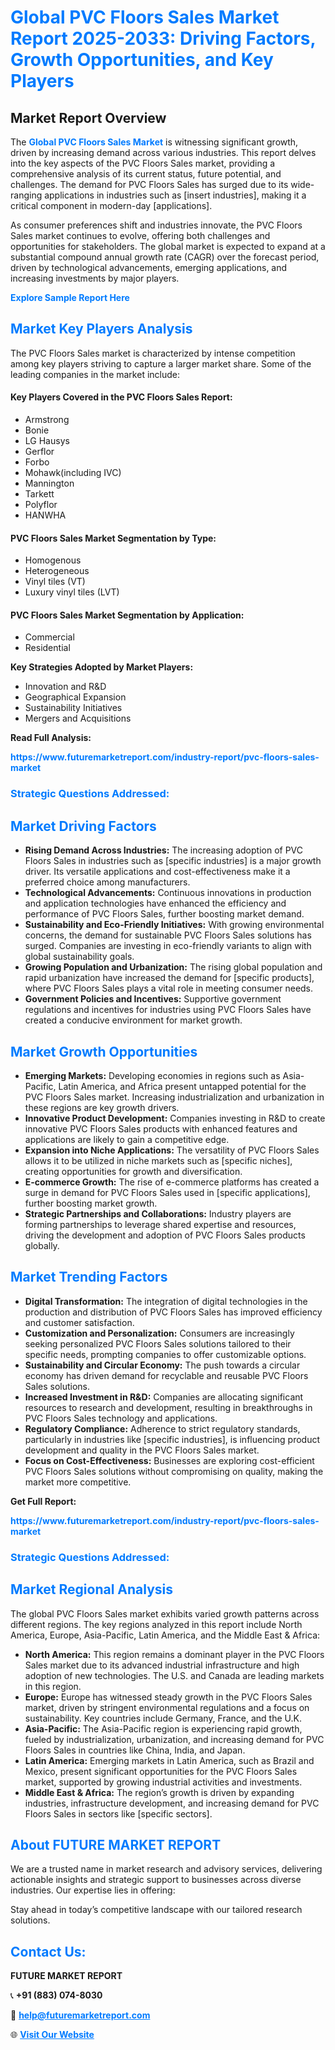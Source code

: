 <h1 style="color: #007BFF;">Global PVC Floors Sales Market Report 2025-2033: Driving Factors, Growth Opportunities, and Key Players</h1>

<section id="overview">
<h2>Market Report Overview</h2>
<p>The <a href="https://www.futuremarketreport.com/industry-report/pvc-floors-sales-market" style="color: #007BFF; text-decoration: none;"><strong>Global PVC Floors Sales Market</strong></a> is witnessing significant growth, driven by increasing demand across various industries. This report delves into the key aspects of the PVC Floors Sales market, providing a comprehensive analysis of its current status, future potential, and challenges. The demand for PVC Floors Sales has surged due to its wide-ranging applications in industries such as [insert industries], making it a critical component in modern-day [applications].</p>
<p>As consumer preferences shift and industries innovate, the PVC Floors Sales market continues to evolve, offering both challenges and opportunities for stakeholders. The global market is expected to expand at a substantial compound annual growth rate (CAGR) over the forecast period, driven by technological advancements, emerging applications, and increasing investments by major players.</p>
</section>

<section id="overview">
<p><a href="https://www.futuremarketreport.com/request-sample/reportId=109448" style="color: #007BFF; text-decoration: none;"><strong>Explore Sample Report Here</strong></a></p>
</section>

<section id="key-players">
<h2 style="color: #007BFF;">Market Key Players Analysis</h2>
<p>The PVC Floors Sales market is characterized by intense competition among key players striving to capture a larger market share. Some of the leading companies in the market include:</p>
<h4>Key Players Covered in the PVC Floors Sales Report:</h4>
<ul><li>Armstrong</li><li>Bonie</li><li>LG Hausys</li><li>Gerflor</li><li>Forbo</li><li>Mohawk(including IVC)</li><li>Mannington</li><li>Tarkett</li><li>Polyflor</li><li>HANWHA</li></ul>
<h4>PVC Floors Sales Market Segmentation by Type:</h4>
<ul><li>Homogenous</li><li>Heterogeneous</li><li>Vinyl tiles (VT)</li><li>Luxury vinyl tiles (LVT)</li></ul>

<h4>PVC Floors Sales Market Segmentation by Application:</h4>
<ul><li>Commercial</li><li>Residential</li></ul>
<p><strong>Key Strategies Adopted by Market Players:</strong></p>
<ul>
<li>Innovation and R&D</li>
<li>Geographical Expansion</li>
<li>Sustainability Initiatives</li>
<li>Mergers and Acquisitions</li>
</ul>
</section>

<section>
<p><strong>Read Full Analysis: </strong></p><a href="https://www.futuremarketreport.com/industry-report/pvc-floors-sales-market" style="color: #007BFF; text-decoration: none;"><strong>https://www.futuremarketreport.com/industry-report/pvc-floors-sales-market</strong></a>
<h3 style="color: #007BFF;">Strategic Questions Addressed:</h3>
</section>

<section id="driving-factors">
<h2 style="color: #007BFF;">Market Driving Factors</h2>
<ul>
<li><strong>Rising Demand Across Industries:</strong> The increasing adoption of PVC Floors Sales in industries such as [specific industries] is a major growth driver. Its versatile applications and cost-effectiveness make it a preferred choice among manufacturers.</li>
<li><strong>Technological Advancements:</strong> Continuous innovations in production and application technologies have enhanced the efficiency and performance of PVC Floors Sales, further boosting market demand.</li>
<li><strong>Sustainability and Eco-Friendly Initiatives:</strong> With growing environmental concerns, the demand for sustainable PVC Floors Sales solutions has surged. Companies are investing in eco-friendly variants to align with global sustainability goals.</li>
<li><strong>Growing Population and Urbanization:</strong> The rising global population and rapid urbanization have increased the demand for [specific products], where PVC Floors Sales plays a vital role in meeting consumer needs.</li>
<li><strong>Government Policies and Incentives:</strong> Supportive government regulations and incentives for industries using PVC Floors Sales have created a conducive environment for market growth.</li>
</ul>
</section>

<section id="growth-opportunities">
<h2 style="color: #007BFF;">Market Growth Opportunities</h2>
<ul>
<li><strong>Emerging Markets:</strong> Developing economies in regions such as Asia-Pacific, Latin America, and Africa present untapped potential for the PVC Floors Sales market. Increasing industrialization and urbanization in these regions are key growth drivers.</li>
<li><strong>Innovative Product Development:</strong> Companies investing in R&D to create innovative PVC Floors Sales products with enhanced features and applications are likely to gain a competitive edge.</li>
<li><strong>Expansion into Niche Applications:</strong> The versatility of PVC Floors Sales allows it to be utilized in niche markets such as [specific niches], creating opportunities for growth and diversification.</li>
<li><strong>E-commerce Growth:</strong> The rise of e-commerce platforms has created a surge in demand for PVC Floors Sales used in [specific applications], further boosting market growth.</li>
<li><strong>Strategic Partnerships and Collaborations:</strong> Industry players are forming partnerships to leverage shared expertise and resources, driving the development and adoption of PVC Floors Sales products globally.</li>
</ul>
</section>

<section id="trending-factors">
<h2 style="color: #007BFF;">Market Trending Factors</h2>
<ul>
<li><strong>Digital Transformation:</strong> The integration of digital technologies in the production and distribution of PVC Floors Sales has improved efficiency and customer satisfaction.</li>
<li><strong>Customization and Personalization:</strong> Consumers are increasingly seeking personalized PVC Floors Sales solutions tailored to their specific needs, prompting companies to offer customizable options.</li>
<li><strong>Sustainability and Circular Economy:</strong> The push towards a circular economy has driven demand for recyclable and reusable PVC Floors Sales solutions.</li>
<li><strong>Increased Investment in R&D:</strong> Companies are allocating significant resources to research and development, resulting in breakthroughs in PVC Floors Sales technology and applications.</li>
<li><strong>Regulatory Compliance:</strong> Adherence to strict regulatory standards, particularly in industries like [specific industries], is influencing product development and quality in the PVC Floors Sales market.</li>
<li><strong>Focus on Cost-Effectiveness:</strong> Businesses are exploring cost-efficient PVC Floors Sales solutions without compromising on quality, making the market more competitive.</li>
</ul>
</section>

<section>
<p><strong>Get Full Report: </strong></p><a href="https://www.futuremarketreport.com/industry-report/pvc-floors-sales-market" style="color: #007BFF; text-decoration: none;"><strong>https://www.futuremarketreport.com/industry-report/pvc-floors-sales-market</strong></a>
<h3 style="color: #007BFF;">Strategic Questions Addressed:</h3>
</section>


<section id="regional-analysis">
<h2 style="color: #007BFF;">Market Regional Analysis</h2>
<p>The global PVC Floors Sales market exhibits varied growth patterns across different regions. The key regions analyzed in this report include North America, Europe, Asia-Pacific, Latin America, and the Middle East & Africa:</p>
<ul>
<li><strong>North America:</strong> This region remains a dominant player in the PVC Floors Sales market due to its advanced industrial infrastructure and high adoption of new technologies. The U.S. and Canada are leading markets in this region.</li>
<li><strong>Europe:</strong> Europe has witnessed steady growth in the PVC Floors Sales market, driven by stringent environmental regulations and a focus on sustainability. Key countries include Germany, France, and the U.K.</li>
<li><strong>Asia-Pacific:</strong> The Asia-Pacific region is experiencing rapid growth, fueled by industrialization, urbanization, and increasing demand for PVC Floors Sales in countries like China, India, and Japan.</li>
<li><strong>Latin America:</strong> Emerging markets in Latin America, such as Brazil and Mexico, present significant opportunities for the PVC Floors Sales market, supported by growing industrial activities and investments.</li>
<li><strong>Middle East & Africa:</strong> The region’s growth is driven by expanding industries, infrastructure development, and increasing demand for PVC Floors Sales in sectors like [specific sectors].</li>
</ul>
</section>

<footer>
<h2 style="color: #007BFF;">About FUTURE MARKET REPORT</h2>
<p>We are a trusted name in market research and advisory services, delivering actionable insights and strategic support to businesses across diverse industries. Our expertise lies in offering:</p>

<p>Stay ahead in today’s competitive landscape with our tailored research solutions.</p>

<h2 style="color: #007BFF;">Contact Us:</h2>
<p><strong>FUTURE MARKET REPORT</strong></p>
<p>📞 <strong>+91 (883) 074-8030</strong></p>
<p>📧 <strong><a href="mailto:help@futuremarketreport.com" style="color: #007BFF;">help@futuremarketreport.com</a></strong></p>
<p>🌐 <strong><a href="https://www.futuremarketreport.com/" style="color: #007BFF;">Visit Our Website</a></strong></p>
</footer>